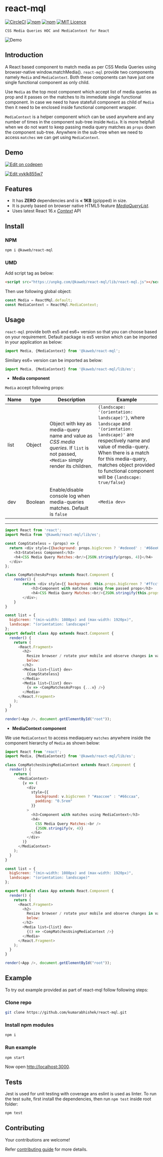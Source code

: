 # react-mql

[![CircleCI](https://circleci.com/gh/kumarabhishek/react-mql/tree/master.svg?style=svg)](https://circleci.com/gh/kumarabhishek/react-mql/tree/master) 
[![npm](https://img.shields.io/npm/v/@kaweb/react-mql.svg)](https://www.npmjs.com/package/@kaweb/react-mql) 
[![npm](https://img.shields.io/npm/dt/@kaweb/react-mql.svg)](https://www.npmjs.com/package/@kaweb/react-mql) [![MIT Licence](https://badges.frapsoft.com/os/mit/mit.svg?v=103)](https://github.com/kumarabhishek/react-mql/blob/master/LICENSE)

`CSS Media Queries HOC and MediaContext for React`

![Demo](https://raw.githubusercontent.com/kumarabhishek/react-mql/master/example/demo.gif)

## Introduction

A React based component to match media as per CSS Media Queries using browser-native window.matchMedia(). `react-mql` provide two components namely `Media` and `MediaContext`. Both these components can have just one single functional component as only child.

Use `Media` as the top most component which accept list of media queries as prop and it passes on the matches to its immediate single functional component. In case we need to have statefull component as child of `Media` then it need to be enclosed inside functional component wrapper.

`MediaContext` is a helper component which can be used anywhere and any number of times in the component sub-tree inside `Media`. It is more helpfull when we do not want to keep passing media query matches as `props` down the component sub-tree. Anywhere in the sub-tree when we need to access `matches` we can get using `MediaContext`.

## Demo

[![Edit on codepen](https://www.vectorlogo.zone/logos/codepen/codepen-ar21.svg)](https://codepen.io/webprofessional/pen/ZjJgKL?editors=0010)

[![Edit vyklk855w7](https://codesandbox.io/static/img/play-codesandbox.svg)](https://codesandbox.io/s/vyklk855w7?expanddevtools=1&hidenavigation=1&view=preview)



## Features

* It has **ZERO** dependencies and is **< 1KB** (gzipped) in size.
* It is purely based on browser native HTML5 feature _[MediaQueryList](https://developer.mozilla.org/en-US/docs/Web/API/MediaQueryList)_.
* Uses latest React 16.x _[Context](https://reactjs.org/docs/context.html)_ API

## Install

### NPM

```sh
npm i @kaweb/react-mql
```

### UMD

Add script tag as below:

```html
<script src="https://unpkg.com/@kaweb/react-mql/lib/react-mql.js"></script>
```

Then use following global object:

```js
const Media = ReactMql.default;
const MediaContext = ReactMql.MediaContext;
```

## Usage

`react-mql` provide both es5 and es6+ version so that you can choose based on your requirement. Default package is es5 version which can be imported in your application as below:

```js
import Media, {MediaContext} from '@kaweb/react-mql';
```

Similary es6+ version can be imported as below:

```js
import Media, {MediaContext} from '@kaweb/react-mql/lib/es';
```

* **Media component**

`Media` accept following props:

Name | type | Description         | Example
-----|------|---------------------|---------
list |Object| Object with key as media-query name and value as _CSS media queries_. If `list` is not passed, `<Media>` simply render its children. | ```{landscape: '(orientation: landscape)'}```, where `landscape` and `'(orientation: landscape)'` are respectively name and value of media-query. When there is a match for this media-query, matches object provided to functional component will be ```{landscape: true/false}```
dev | Boolean | Enable/disable console log when media-queries matches. Default is `false` | `<Media dev>`
---------------------------------------------

```js
import React from 'react';
import Media from '@kaweb/react-mql/lib/es';

const CompStateless = (props) => {
  return <div style={{background: props.bigScreen ? '#edeeed' : '#66ee66', padding: '1rem'}}>
    <h3>Stateless Component</h3>
    <h4>CSS Media Query Matches:<br/>{JSON.stringify(props, 4)}</h4>
  </div>
};

class CompMatchesAsProps extends React.Component {
	render() {
		return <div style={{ background: this.props.bigScreen ? '#ffccff' : '#66cc66', padding: '0.5rem' }}>
			<h3>Component with matches coming from passed props</h3>
			<h4>CSS Media Query Matches:<br/>{JSON.stringify(this.props, 4)}</h4>
		</div>;
	}
}

const list = {
  bigScreen: "(min-width: 1080px) and (max-width: 1920px)",
  landscape: "(orientation: landscape)"
};
export default class App extends React.Component {
  render() {
    return (
      <React.Fragment>
        <h2>
          Resize browser / rotate your mobile and observe changes in values as
          below:
        </h2>
        <Media list={list} dev>
          {CompStateless}
        </Media>
        <Media list={list} dev>
          {v => <CompMatchesAsProps {...v} />}
        </Media>
      </React.Fragment>
    );
  }
}

render(<App />, document.getElementById("root"));
```

* **MediaContext component**

We use `MediaContext` to access mediaquery `matches` anywhere inside the component hierarchy of `Media` as shown below:

```js
import React from 'react';
import Media, {MediaContext} from '@kaweb/react-mql/lib/es';

class CompMatchesUsingMediaContext extends React.Component {
  render() {
    return (
      <MediaContext>
        {v => (
          <div
            style={{
              background: v.bigScreen ? "#aaccee" : "#66ccaa",
              padding: "0.5rem"
            }}
          >
            <h3>Component with matches using MediaContext</h3>
            <h4>
              CSS Media Query Matches:<br />
              {JSON.stringify(v, 4)}
            </h4>
          </div>
        )}
      </MediaContext>
    );
  }
}

const list = {
  bigScreen: "(min-width: 1080px) and (max-width: 1920px)",
  landscape: "(orientation: landscape)"
};

export default class App extends React.Component {
  render() {
    return (
      <React.Fragment>
        <h2>
          Resize browser / rotate your mobile and observe changes in values as
          below:
        </h2>
        <Media list={list} dev>
          {() => <CompMatchesUsingMediaContext />}
        </Media>
      </React.Fragment>
    );
  }
}

render(<App />, document.getElementById("root"));
```

## Example

To try out example provided as part of react-mql follow following steps:

### Clone repo

```sh
git clone https://github.com/kumarabhishek/react-mql.git
```

### Install npm modules

```sh
npm i
```

### Run example

```sh
npm start
```

Now open [http://localhost:3000](http://localhost:3000).

## Tests

Jest is used for unit testing with coverage ans eslint is used as linter. To run the test suite, first install the dependencies, then run `npm test` inside root folder:

```sh
npm test
```

## Contributing

Your contributions are welcome!

Refer [contributing guide](https://github.com/kumarabhishek/react-mql/blob/master/CONTRIBUTING.md) for more details.
